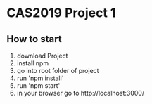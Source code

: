# CAS2019 Project 1

## How to start
1. download Project
2. install npm
3. go into root folder of project
4. run 'npm install'
5. run 'npm start'
6. in your browser go to http://localhost:3000/